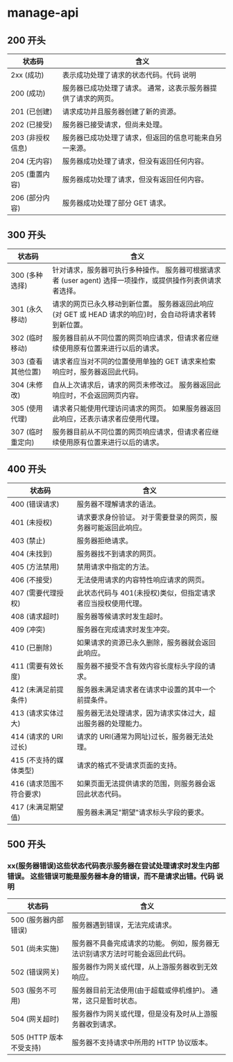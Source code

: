 # manage-api

## 200 开头

| 状态码     | 含义                                    |
| ---------- | --------------------------------------- |
| 2xx (成功) | 表示成功处理了请求的状态代码。代码 说明 |
|200 (成功) | 服务器已成功处理了请求。 通常，这表示服务器提供了请求的网页。|
|201 (已创建) | 请求成功并且服务器创建了新的资源。|
|202 (已接受) | 服务器已接受请求，但尚未处理。|
|203 (非授权信息) | 服务器已成功处理了请求，但返回的信息可能来自另一来源。|
|204 (无内容) | 服务器成功处理了请求，但没有返回任何内容。|
|205 (重置内容) | 服务器成功处理了请求，但没有返回任何内容。|
|206 (部分内容) | 服务器成功处理了部分 GET 请求。|


## 300 开头

| 状态码             | 含义                                                                                                        |
| ------------------ | ----------------------------------------------------------------------------------------------------------- |
| 300 (多种选择)     | 针对请求，服务器可执行多种操作。 服务器可根据请求者 (user agent) 选择一项操作，或提供操作列表供请求者选择。 |
| 301 (永久移动)     | 请求的网页已永久移动到新位置。 服务器返回此响应(对 GET 或 HEAD 请求的响应)时，会自动将请求者转到新位置。    |
| 302 (临时移动)     | 服务器目前从不同位置的网页响应请求，但请求者应继续使用原有位置来进行以后的请求。                            |
| 303 (查看其他位置) | 请求者应当对不同的位置使用单独的 GET 请求来检索响应时，服务器返回此代码。                                   |
| 304 (未修改)       | 自从上次请求后，请求的网页未修改过。 服务器返回此响应时，不会返回网页内容。                                 |
| 305 (使用代理)     | 请求者只能使用代理访问请求的网页。 如果服务器返回此响应，还表示请求者应使用代理。                           |
| 307 (临时重定向)   | 服务器目前从不同位置的网页响应请求，但请求者应继续使用原有位置来进行以后的请求。                            |

## 400 开头

| 状态码         | 含义                     |
| -------------- | ------------------------ |
| 400 (错误请求) | 服务器不理解请求的语法。 |
|401 (未授权) | 请求要求身份验证。 对于需要登录的网页，服务器可能返回此响应。|
|403 (禁止) | 服务器拒绝请求。|
|404 (未找到) | 服务器找不到请求的网页。|
|405 (方法禁用) | 禁用请求中指定的方法。|
|406 (不接受) | 无法使用请求的内容特性响应请求的网页。|
|407 (需要代理授权) | 此状态代码与 401(未授权)类似，但指定请求者应当授权使用代理。|
|408 (请求超时) | 服务器等候请求时发生超时。|
|409 (冲突) | 服务器在完成请求时发生冲突。| 服务器必须在响应中包含有关冲突的信息。|
|410 (已删除) | 如果请求的资源已永久删除，服务器就会返回此响应。|
|411 (需要有效长度) | 服务器不接受不含有效内容长度标头字段的请求。|
|412 (未满足前提条件) | 服务器未满足请求者在请求中设置的其中一个前提条件。|
|413 (请求实体过大) | 服务器无法处理请求，因为请求实体过大，超出服务器的处理能力。|
|414 (请求的 URI 过长)  | 请求的 URI(通常为网址)过长，服务器无法处理。|
|415 (不支持的媒体类型) | 请求的格式不受请求页面的支持。|
|416 (请求范围不符合要求) | 如果页面无法提供请求的范围，则服务器会返回此状态代码。|
|417 (未满足期望值) | 服务器未满足"期望"请求标头字段的要求。|


## 500 开头

### xx(服务器错误)这些状态代码表示服务器在尝试处理请求时发生内部错误。 这些错误可能是服务器本身的错误，而不是请求出错。代码 说明

| 状态码                  | 含义                                                                          |
| ----------------------- | ----------------------------------------------------------------------------- |
| 500 (服务器内部错误)    | 服务器遇到错误，无法完成请求。                                                |
| 501 (尚未实施)          | 服务器不具备完成请求的功能。 例如，服务器无法识别请求方法时可能会返回此代码。 |
| 502 (错误网关)          | 服务器作为网关或代理，从上游服务器收到无效响应。                              |
| 503 (服务不可用)        | 服务器目前无法使用(由于超载或停机维护)。 通常，这只是暂时状态。               |
| 504 (网关超时)          | 服务器作为网关或代理，但是没有及时从上游服务器收到请求。                      |
| 505 (HTTP 版本不受支持) | 服务器不支持请求中所用的 HTTP 协议版本。                                      |
